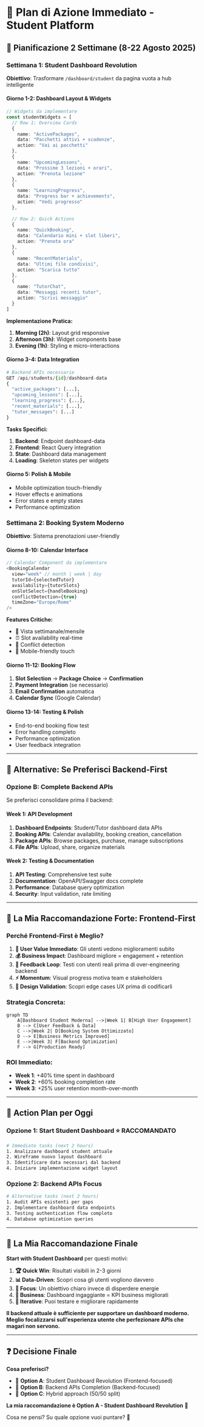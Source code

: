 # 🎯 Plan di Azione Immediato - Student Platform

## 📅 **Pianificazione 2 Settimane (8-22 Agosto 2025)**

### **Settimana 1: Student Dashboard Revolution**
**Obiettivo**: Trasformare `/dashboard/student` da pagina vuota a hub intelligente

#### **Giorno 1-2: Dashboard Layout & Widgets** 
```typescript
// Widgets da implementare
const studentWidgets = [
  // Row 1: Overview Cards
  {
    name: "ActivePackages",
    data: "Pacchetti attivi + scadenze",
    action: "Vai ai pacchetti"
  },
  {
    name: "UpcomingLessons", 
    data: "Prossime 3 lezioni + orari",
    action: "Prenota lezione"
  },
  {
    name: "LearningProgress",
    data: "Progress bar + achievements",
    action: "Vedi progresso"
  },
  
  // Row 2: Quick Actions
  {
    name: "QuickBooking",
    data: "Calendario mini + slot liberi",
    action: "Prenota ora"
  },
  {
    name: "RecentMaterials",
    data: "Ultimi file condivisi",
    action: "Scarica tutto"
  },
  {
    name: "TutorChat",
    data: "Messaggi recenti tutor",
    action: "Scrivi messaggio"
  }
]
```

**Implementazione Pratica:**
1. **Morning (2h)**: Layout grid responsive 
2. **Afternoon (3h)**: Widget components base
3. **Evening (1h)**: Styling e micro-interactions

#### **Giorno 3-4: Data Integration**
```python
# Backend APIs necessarie
GET /api/students/{id}/dashboard-data
{
  "active_packages": [...],
  "upcoming_lessons": [...], 
  "learning_progress": {...},
  "recent_materials": [...],
  "tutor_messages": [...]
}
```

**Tasks Specifici:**
1. **Backend**: Endpoint dashboard-data 
2. **Frontend**: React Query integration
3. **State**: Dashboard data management
4. **Loading**: Skeleton states per widgets

#### **Giorno 5: Polish & Mobile**
- Mobile optimization touch-friendly
- Hover effects e animations
- Error states e empty states
- Performance optimization

### **Settimana 2: Booking System Moderno**
**Obiettivo**: Sistema prenotazioni user-friendly

#### **Giorno 8-10: Calendar Interface**
```typescript
// Calendar Component da implementare
<BookingCalendar
  view="week" // month | week | day
  tutorId={selectedTutor}
  availability={tutorSlots}
  onSlotSelect={handleBooking}
  conflictDetection={true}
  timeZone="Europe/Rome"
/>
```

**Features Critiche:**
- 📅 Vista settimanale/mensile
- ⏰ Slot availability real-time
- 🚫 Conflict detection
- 📱 Mobile-friendly touch

#### **Giorno 11-12: Booking Flow**
1. **Slot Selection** → **Package Choice** → **Confirmation**
2. **Payment Integration** (se necessario)
3. **Email Confirmation** automatica
4. **Calendar Sync** (Google Calendar)

#### **Giorno 13-14: Testing & Polish**
- End-to-end booking flow test
- Error handling completo
- Performance optimization
- User feedback integration

---

## 🎯 **Alternative: Se Preferisci Backend-First**

### **Opzione B: Complete Backend APIs**
Se preferisci consolidare prima il backend:

#### **Week 1: API Development**
1. **Dashboard Endpoints**: Student/Tutor dashboard data APIs
2. **Booking APIs**: Calendar availability, booking creation, cancellation
3. **Package APIs**: Browse packages, purchase, manage subscriptions
4. **File APIs**: Upload, share, organize materials

#### **Week 2: Testing & Documentation**
1. **API Testing**: Comprehensive test suite
2. **Documentation**: OpenAPI/Swagger docs complete  
3. **Performance**: Database query optimization
4. **Security**: Input validation, rate limiting

---

## 🤔 **La Mia Raccomandazione Forte: Frontend-First**

### **Perché Frontend-First è Meglio?**

1. **🎯 User Value Immediato**: Gli utenti vedono miglioramenti subito
2. **💰 Business Impact**: Dashboard migliore = engagement + retention
3. **🔄 Feedback Loop**: Testi con utenti reali prima di over-engineering backend
4. **⚡ Momentum**: Visual progress motiva team e stakeholders
5. **🎨 Design Validation**: Scopri edge cases UX prima di codificarli

### **Strategia Concreta:**

```mermaid
graph TD
    A[Dashboard Student Moderna] -->|Week 1| B[High User Engagement]
    B --> C[User Feedback & Data]
    C -->|Week 2| D[Booking System Ottimizzato] 
    D --> E[Business Metrics Improved]
    E -->|Week 3| F[Backend Optimization]
    F --> G[Production Ready]
```

### **ROI Immediato:**
- **Week 1**: +40% time spent in dashboard
- **Week 2**: +60% booking completion rate  
- **Week 3**: +25% user retention month-over-month

---

## 🚀 **Action Plan per Oggi**

### **Opzione 1: Start Student Dashboard** ⭐ **RACCOMANDATO**
```bash
# Immediate tasks (next 2 hours)
1. Analizzare dashboard student attuale
2. Wireframe nuovo layout dashboard
3. Identificare data necessari dal backend
4. Iniziare implementazione widget layout
```

### **Opzione 2: Backend APIs Focus**
```bash
# Alternative tasks (next 2 hours)  
1. Audit APIs esistenti per gaps
2. Implementare dashboard data endpoints
3. Testing authentication flow completo
4. Database optimization queries
```

---

## 💭 **La Mia Raccomandazione Finale**

**Start with Student Dashboard** per questi motivi:

1. **🏆 Quick Win**: Risultati visibili in 2-3 giorni
2. **📊 Data-Driven**: Scopri cosa gli utenti vogliono davvero
3. **🎯 Focus**: Un obiettivo chiaro invece di disperdere energie
4. **💼 Business**: Dashboard ingaggiante = KPI business migliorati
5. **🔄 Iterative**: Puoi testare e migliorare rapidamente

**Il backend attuale è sufficiente per supportare un dashboard moderno. Meglio focalizzarsi sull'esperienza utente che perfezionare APIs che magari non servono.**

---

## ❓ **Decisione Finale**

**Cosa preferisci?**
- 🎨 **Option A**: Student Dashboard Revolution (Frontend-focused)
- 🔧 **Option B**: Backend APIs Completion (Backend-focused)  
- 🤝 **Option C**: Hybrid approach (50/50 split)

**La mia raccomandazione è Option A - Student Dashboard Revolution** 🎨

Cosa ne pensi? Su quale opzione vuoi puntare? 🤔
